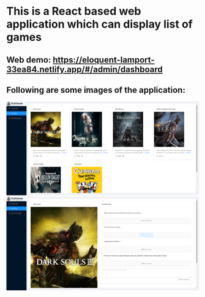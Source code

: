 # This is a React based web application which can display list of games

## Web demo: https://eloquent-lamport-33ea84.netlify.app/#/admin/dashboard

## Following are some images of the application:

![](images/1.png)
![](images/2.png)
